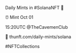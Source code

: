 Daily Mints in #SolanaNFT 🚀

⏰ Mint Oct 01

15:20UTC @TheCavemenClub

🔗 thunft.com/daily-mints/solana

#NFTCollections